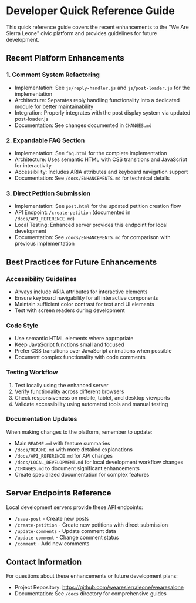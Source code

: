 # Developer Quick Reference Guide

This quick reference guide covers the recent enhancements to the "We Are Sierra Leone" civic platform and provides guidelines for future development.

## Recent Platform Enhancements

### 1. Comment System Refactoring
- Implementation: See `js/reply-handler.js` and `js/post-loader.js` for the implementation
- Architecture: Separates reply handling functionality into a dedicated module for better maintainability
- Integration: Properly integrates with the post display system via updated post-loader.js
- Documentation: See changes documented in `CHANGES.md`

### 2. Expandable FAQ Section
- Implementation: See `faq.html` for the complete implementation
- Architecture: Uses semantic HTML with CSS transitions and JavaScript for interactivity
- Accessibility: Includes ARIA attributes and keyboard navigation support
- Documentation: See `/docs/ENHANCEMENTS.md` for technical details

### 3. Direct Petition Submission
- Implementation: See `post.html` for the updated petition creation flow
- API Endpoint: `/create-petition` (documented in `/docs/API_REFERENCE.md`)
- Local Testing: Enhanced server provides this endpoint for local development
- Documentation: See `/docs/ENHANCEMENTS.md` for comparison with previous implementation

## Best Practices for Future Enhancements

### Accessibility Guidelines
- Always include ARIA attributes for interactive elements
- Ensure keyboard navigability for all interactive components
- Maintain sufficient color contrast for text and UI elements
- Test with screen readers during development

### Code Style
- Use semantic HTML elements where appropriate
- Keep JavaScript functions small and focused
- Prefer CSS transitions over JavaScript animations when possible
- Document complex functionality with code comments

### Testing Workflow
1. Test locally using the enhanced server
2. Verify functionality across different browsers
3. Check responsiveness on mobile, tablet, and desktop viewports
4. Validate accessibility using automated tools and manual testing

### Documentation Updates
When making changes to the platform, remember to update:
- Main `README.md` with feature summaries
- `/docs/README.md` with more detailed explanations
- `/docs/API_REFERENCE.md` for API changes
- `/docs/LOCAL_DEVELOPMENT.md` for local development workflow changes
- `/CHANGES.md` to document significant enhancements
- Create specialized documentation for complex features

## Server Endpoints Reference

Local development servers provide these API endpoints:
- `/save-post` - Create new posts
- `/create-petition` - Create new petitions with direct submission
- `/update-comments` - Update comment data
- `/update-comment` - Change comment status
- `/comment` - Add new comments

## Contact Information

For questions about these enhancements or future development plans:
- Project Repository: https://github.com/wearesierraleone/wearesalone
- Documentation: See `/docs` directory for comprehensive guides
